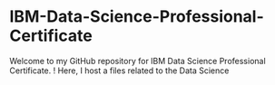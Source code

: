 # IBM-Data-Science-Professional-Certificate
Welcome to my GitHub repository for IBM Data Science Professional Certificate. ! Here, I host a files related to the Data Science
